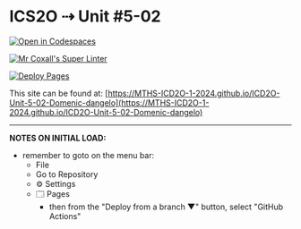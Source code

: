# ICS2O ⇢ Unit #5-02

[![Open in Codespaces](https://classroom.github.com/assets/launch-codespace-2972f46106e565e64193e422d61a12cf1da4916b45550586e14ef0a7c637dd04.svg)](https://classroom.github.com/open-in-codespaces?assignment_repo_id=19278303)

[![Mr Coxall's Super Linter](https://github.com/MTHS-ICD2O-1-2024/ICD2O-Unit-5-02-Domenic-dangelo/workflows/Mr%20Coxall's%20Super%20Linter/badge.svg)](https://github.com/MTHS-ICD2O-1-2024/ICD2O-Unit-5-02-Domenic-dangelo/actions)

[![Deploy Pages](https://github.com/MTHS-ICD2O-1-2024/ICD2O-Unit-5-02-Domenic-dangelo/workflows/Deploy%20Pages/badge.svg)](https://github.com/MTHS-ICD2O-1-2024/ICD2O-Unit-5-02-Domenic-dangelo/actions)

This site can be found at: [https://MTHS-ICD2O-1-2024.github.io/ICD2O-Unit-5-02-Domenic-dangelo](https://MTHS-ICD2O-1-2024.github.io/ICD2O-Unit-5-02-Domenic-dangelo)

---

**NOTES ON INITIAL LOAD:**
- remember to goto on the menu bar:
  - File
  - Go to Repository
  - ⚙ Settings
  - 🗔 Pages
    - then from the "Deploy from a branch ▼" button, select "GitHub Actions"
